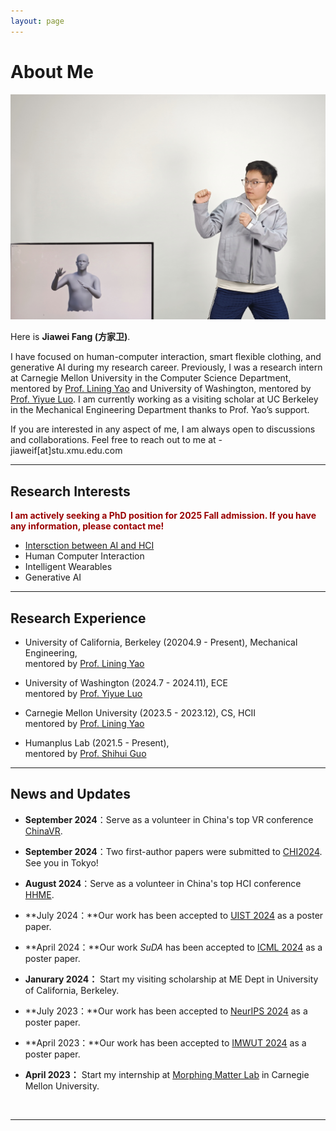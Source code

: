 ```yaml
---
layout: page
---
```


# About Me

<img src="/images/Teaser.jpg" class="floatpic">


Here is **Jiawei Fang (方家卫)**.<br>

I have focused on human-computer interaction, smart flexible clothing, and generative AI during my research career. Previously, I was a research intern at Carnegie Mellon University in the Computer Science Department, mentored by [Prof. Lining Yao](https://morphingmatter.org/people) and University of Washington, mentored by [Prof. Yiyue Luo](https://yyueluo.com/index.html). I am currently working as a visiting scholar at UC Berkeley in the Mechanical Engineering Department thanks to Prof. Yao’s support.

If you are interested in any aspect of me, I am always open to discussions and collaborations. Feel free to reach out to me at - jiaweif[at]stu.xmu.edu.com 
<br>


---

## Research Interests

**<font color="#990000">I am actively seeking a PhD position for 2025 Fall admission. If you have any information, please contact me!</font>**

- [Intersction between AI and HCI](https://scholar.google.com/citations?view_op=search_authors&hl=zh-CN&mauthors=label:internet_of_everything)
- Human Computer Interaction
- Intelligent Wearables
- Generative AI

---

## Research Experience

- University of California, Berkeley (20204.9 - Present), Mechanical Engineering,
<br>mentored by [Prof. Lining Yao](https://morphingmatter.org/people)

- University of Washington (2024.7 - 2024.11), ECE
<br>mentored by [Prof. Yiyue Luo](https://yyueluo.com/index.html)

- Carnegie Mellon University (2023.5 - 2023.12), CS, HCII
<br>mentored by [Prof. Lining Yao](https://morphingmatter.org/people)

- Humanplus Lab (2021.5 - Present), 
<br>mentored by [Prof. Shihui Guo](https://www.humanplus.xyz/)

---

## News and Updates

- **September 2024**：Serve as a volunteer in China's top VR conference [ChinaVR](https://chinavr2024.xmu.edu.cn/).

- **September 2024**：Two first-author papers were submitted to [CHI2024](https://chi2024.acm.org/). See you in Tokyo!


- **August 2024**：Serve as a volunteer in China's top HCI conference [HHME](https://hhme.ccf.org.cn/index1.html).


- **July 2024：**Our work has been accepted to [UIST 2024](https://dl.acm.org/doi/abs/10.1145/3672539.3686351) as a poster paper. 


- **April 2024：**Our work *SuDA* has been accepted to [ICML 2024](https://arxiv.org/abs/2405.16152) as a poster paper. 

- **Janurary 2024：** Start my visiting scholarship at ME Dept in University of California, Berkeley.

- **July 2023：**Our work has been accepted to [NeurIPS 2024](https://proceedings.neurips.cc/paper_files/paper/2023/hash/f3da4165893c2465fd7e8df453c41ffa-Abstract-Conference.html) as a poster paper. 

- **April 2023：**Our work has been accepted to [IMWUT 2024](https://dl.acm.org/doi/abs/10.1145/3580832) as a poster paper. 

- **April 2023：** Start my internship at [Morphing Matter Lab](https://morphingmatter.org/) in Carnegie Mellon University.
<br>

---

